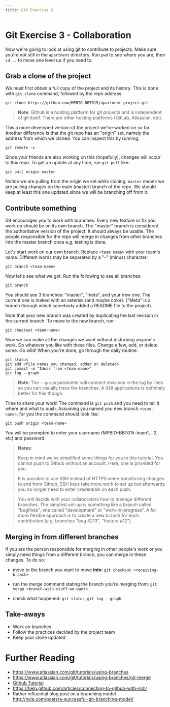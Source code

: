 ```yaml
---
title: Git Exercise 3
---
```


# Git Exercise 3 - Collaboration

Now we're going to look at using git to contribute to projects.  Make
sure you're not still in the `apartment` directory. Run `pwd` to see
where you are, then `cd ..` to move one level up if you need to.


## Grab a clone of the project

We must first obtain a full copy of the project and its history.
This is done with `git clone` command, followed by the repo address.

~~~
git clone https://github.com/MPBIO-BBT015/apartment-project.git
~~~

> **Note**: Github is a hosting platform for git projects and is
> independent of git itself. There are other hosting platforms
> (GitLab, Atlassian, etc).

This a more developed version of the project we've worked on so far.
Another difference is that the git repo has an "origin" set, namely
the address from which we cloned. You can inspect this by running:

~~~
git remote -v
~~~

Since your friends are also working on this (hopefully), changes will
occur to this repo. To get an update at any time, run `git pull` like:

~~~
git pull origin master
~~~

Notice we are pulling from the origin we set while cloning. `master`
means we are pulling changes on the main (master) branch of the repo.
We should keep at least this one updated since we will be branching
off from it.


## Contribute something

Git encourages you to work with branches. Every new feature or fix you
work on should be on its own branch. The "master" branch is considered
the authoritative version of the project. It should always be usable.
The people responsible for the repo will merge in changes from other
branches into the master branch once e.g. testing is done.

Let's start work on our own branch. Replace `<team name>` with your
team's name. Different words may be separated by a "-" (minus)
character:

~~~
git branch <team-name>
~~~

Now let's see what we got. Run the following to see all branches:

~~~
git branch
~~~

You should see 3 branches: "master", "meta", and your new one.  The
current one is maked with an asterisk (and maybe color).  ("Meta" is a
branch through which somebody added a README file to the project).

Note that your new branch was created by duplicating the last revision
in the current branch. To move to the new branch, run:

~~~
git checkout <team-name>
~~~

Now we can make all the changes we want without disturbing anyone's
work. Do whatever you like with these files. Change a few, add, or
delete some. Go wild! When you're done, go through the daily routine:

~~~
git status
git add <file names you changed, added or deleted>
git commit -m "Ideas from <team-name>"
git log --graph
~~~

> **Note**: The `--graph` parameter will connect revisions in the log by lines so
> you can visually trace the branches. A GUI applications is definitely
> better for this though.

Time to share your work! The command is `git push` and you need to
tell it where and what to push.  Assuming you named you new branch
`<team-name>`, for you the command should look like:

~~~
git push origin <team-name>
~~~

You will be prompted to enter your username (MPBIO-BBT015-team1, ..2,
etc) and password.

> **Notes**:
>
> Keep in mind we've simplified some things for you in this tutorial.
> You cannot push to Github without an account. Here, one is
> provided for you.
>
> It is possible to use SSH instead of HTTPS when transferring changes
> to and from Github. SSH keys take more work to set up but afterwards
> you no longer need to enter credentials on each push.

> You will decide with your collaborators how to manage
> different branches.  The simplest set-up is something like a branch
> called "bugfixes", one called "development" or "work-in-progress". A
> far more flexible approach is to create a new branch for each
> contribution (e.g. branches "bug #213", "feature #12").


## Merging in from different branches

If you are the person responsible for merging in other people's work
or you simply need things from a different branch, you can merge in
these changes. To do so:

* move to the branch you want to move **into**: 
  `git checkout <receiving-branch>`

* run the merge command stating the branch you're merging from:
  `git merge <branch-with-stuff-we-want>`
  
* check what happened: `git status`, `git log --graph`


## Take-aways

* Work on branches
* Follow the practices decided by the project team
* Keep your clone updated



# Further Reading

* https://www.atlassian.com/git/tutorials/using-branches
* https://www.atlassian.com/git/tutorials/using-branches/git-merge
* [Github Tutorial](https://guides.github.com/activities/hello-world/)
* https://help.github.com/articles/connecting-to-github-with-ssh/
* Rather influential blog post on a branching model http://nvie.com/posts/a-successful-git-branching-model/

